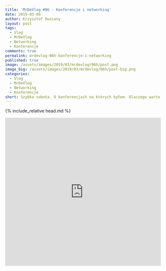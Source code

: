 ```yaml
---
title: 'MrDeVlog #06 - Konferencje i networking'
date: 2019-03-09
author: Krzysztof Owsiany
layout: post
tags:
  - Vlog
  - MrDeVlog
  - Networking
  - Konferencje
comments: true
permalink: mrdevlog-06h-konferencje-i-networking
published: true
image: /assets/images/2019/03/mrdevlog/06h/post.png
image_big: /assets/images/2019/03/mrdevlog/06h/post-big.png
categories:
  - Vlog
  - MrDeVlog
  - Networking
  - Konferencje
short: Szybka sobota. O konferencjach na których byłem. Dlaczego warto jechać. Pokazałem też mojego oblepionego laptopa. Najbliższa wizyta na konferencji SegFault University Gdańsk.
---
```

{% include_relative head.md %}

<div width="640" height="480" style="margin-left:auto; margin-right:auto;">
<embed width="100%" height="480" src="https://www.youtube.com/embed/7n2A4pLWK00"/>
</div >